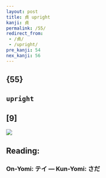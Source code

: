 ```yaml
---
layout: post
title: 貞 upright
kanji: 貞
permalink: /55/
redirect_from:
 - /貞/
 - /upright/
pre_kanji: 54
nex_kanji: 56
---
```


## {55}

## `upright`

## [9]

<div class="stroke"><img src="E8B29E.png" /></div>

## Reading:

### On-Yomi: テイ &mdash; Kun-Yomi: さだ
